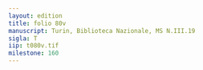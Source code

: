 ```yaml
---
layout: edition
title: folio 80v
manuscript: Turin, Biblioteca Nazionale, MS N.III.19
sigla: T
iip: t080v.tif
milestone: 160
---
```

